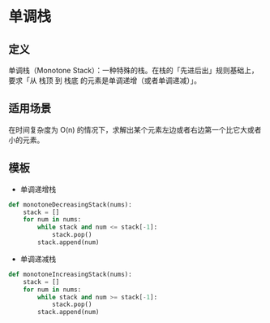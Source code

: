 # 单调栈

## 定义

单调栈（Monotone Stack）：一种特殊的栈。在栈的「先进后出」规则基础上，要求「从 栈顶 到 栈底 的元素是单调递增（或者单调递减）」。

## 适用场景

在时间复杂度为 O(n) 的情况下，求解出某个元素左边或者右边第一个比它大或者小的元素。

## 模板

- 单调递增栈

```py
def monotoneDecreasingStack(nums):
    stack = []
    for num in nums:
        while stack and num <= stack[-1]:
            stack.pop()
        stack.append(num)
```

- 单调递减栈

```py
def monotoneIncreasingStack(nums):
    stack = []
    for num in nums:
        while stack and num >= stack[-1]:
            stack.pop()
        stack.append(num)
```
